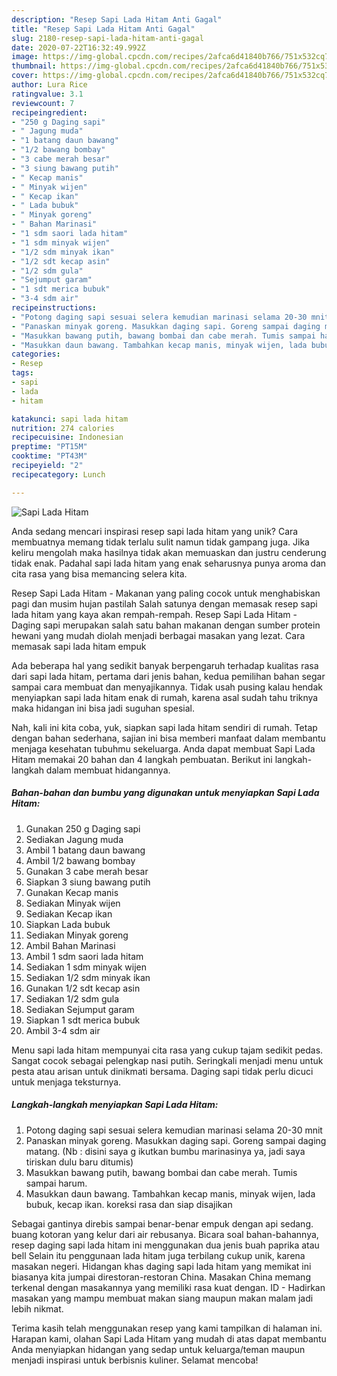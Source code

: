 ```yaml
---
description: "Resep Sapi Lada Hitam Anti Gagal"
title: "Resep Sapi Lada Hitam Anti Gagal"
slug: 2180-resep-sapi-lada-hitam-anti-gagal
date: 2020-07-22T16:32:49.992Z
image: https://img-global.cpcdn.com/recipes/2afca6d41840b766/751x532cq70/sapi-lada-hitam-foto-resep-utama.jpg
thumbnail: https://img-global.cpcdn.com/recipes/2afca6d41840b766/751x532cq70/sapi-lada-hitam-foto-resep-utama.jpg
cover: https://img-global.cpcdn.com/recipes/2afca6d41840b766/751x532cq70/sapi-lada-hitam-foto-resep-utama.jpg
author: Lura Rice
ratingvalue: 3.1
reviewcount: 7
recipeingredient:
- "250 g Daging sapi"
- " Jagung muda"
- "1 batang daun bawang"
- "1/2 bawang bombay"
- "3 cabe merah besar"
- "3 siung bawang putih"
- " Kecap manis"
- " Minyak wijen"
- " Kecap ikan"
- " Lada bubuk"
- " Minyak goreng"
- " Bahan Marinasi"
- "1 sdm saori lada hitam"
- "1 sdm minyak wijen"
- "1/2 sdm minyak ikan"
- "1/2 sdt kecap asin"
- "1/2 sdm gula"
- "Sejumput garam"
- "1 sdt merica bubuk"
- "3-4 sdm air"
recipeinstructions:
- "Potong daging sapi sesuai selera kemudian marinasi selama 20-30 mnit"
- "Panaskan minyak goreng. Masukkan daging sapi. Goreng sampai daging matang. (Nb : disini saya g ikutkan bumbu marinasinya ya, jadi saya tiriskan dulu baru ditumis)"
- "Masukkan bawang putih, bawang bombai dan cabe merah. Tumis sampai harum."
- "Masukkan daun bawang. Tambahkan kecap manis, minyak wijen, lada bubuk, kecap ikan. koreksi rasa dan siap disajikan"
categories:
- Resep
tags:
- sapi
- lada
- hitam

katakunci: sapi lada hitam 
nutrition: 274 calories
recipecuisine: Indonesian
preptime: "PT15M"
cooktime: "PT43M"
recipeyield: "2"
recipecategory: Lunch

---
```



![Sapi Lada Hitam](https://img-global.cpcdn.com/recipes/2afca6d41840b766/751x532cq70/sapi-lada-hitam-foto-resep-utama.jpg)

Anda sedang mencari inspirasi resep sapi lada hitam yang unik? Cara membuatnya memang tidak terlalu sulit namun tidak gampang juga. Jika keliru mengolah maka hasilnya tidak akan memuaskan dan justru cenderung tidak enak. Padahal sapi lada hitam yang enak seharusnya punya aroma dan cita rasa yang bisa memancing selera kita.

Resep Sapi Lada Hitam - Makanan yang paling cocok untuk menghabiskan pagi dan musim hujan pastilah Salah satunya dengan memasak resep sapi lada hitam yang kaya akan rempah-rempah. Resep Sapi Lada Hitam - Daging sapi merupakan salah satu bahan makanan dengan sumber protein hewani yang mudah diolah menjadi berbagai masakan yang lezat. Cara memasak sapi lada hitam empuk

Ada beberapa hal yang sedikit banyak berpengaruh terhadap kualitas rasa dari sapi lada hitam, pertama dari jenis bahan, kedua pemilihan bahan segar sampai cara membuat dan menyajikannya. Tidak usah pusing kalau hendak menyiapkan sapi lada hitam enak di rumah, karena asal sudah tahu triknya maka hidangan ini bisa jadi suguhan spesial.


Nah, kali ini kita coba, yuk, siapkan sapi lada hitam sendiri di rumah. Tetap dengan bahan sederhana, sajian ini bisa memberi manfaat dalam membantu menjaga kesehatan tubuhmu sekeluarga. Anda dapat membuat Sapi Lada Hitam memakai 20 bahan dan 4 langkah pembuatan. Berikut ini langkah-langkah dalam membuat hidangannya.

<!--inarticleads1-->

##### Bahan-bahan dan bumbu yang digunakan untuk menyiapkan Sapi Lada Hitam:

1. Gunakan 250 g Daging sapi
1. Sediakan  Jagung muda
1. Ambil 1 batang daun bawang
1. Ambil 1/2 bawang bombay
1. Gunakan 3 cabe merah besar
1. Siapkan 3 siung bawang putih
1. Gunakan  Kecap manis
1. Sediakan  Minyak wijen
1. Sediakan  Kecap ikan
1. Siapkan  Lada bubuk
1. Sediakan  Minyak goreng
1. Ambil  Bahan Marinasi
1. Ambil 1 sdm saori lada hitam
1. Sediakan 1 sdm minyak wijen
1. Sediakan 1/2 sdm minyak ikan
1. Gunakan 1/2 sdt kecap asin
1. Sediakan 1/2 sdm gula
1. Sediakan Sejumput garam
1. Siapkan 1 sdt merica bubuk
1. Ambil 3-4 sdm air


Menu sapi lada hitam mempunyai cita rasa yang cukup tajam sedikit pedas. Sangat cocok sebagai pelengkap nasi putih. Seringkali menjadi menu untuk pesta atau arisan untuk dinikmati bersama. Daging sapi tidak perlu dicuci untuk menjaga teksturnya. 

<!--inarticleads2-->

##### Langkah-langkah menyiapkan Sapi Lada Hitam:

1. Potong daging sapi sesuai selera kemudian marinasi selama 20-30 mnit
1. Panaskan minyak goreng. Masukkan daging sapi. Goreng sampai daging matang. (Nb : disini saya g ikutkan bumbu marinasinya ya, jadi saya tiriskan dulu baru ditumis)
1. Masukkan bawang putih, bawang bombai dan cabe merah. Tumis sampai harum.
1. Masukkan daun bawang. Tambahkan kecap manis, minyak wijen, lada bubuk, kecap ikan. koreksi rasa dan siap disajikan


Sebagai gantinya direbis sampai benar-benar empuk dengan api sedang. buang kotoran yang kelur dari air rebusanya. Bicara soal bahan-bahannya, resep daging sapi lada hitam ini menggunakan dua jenis buah paprika atau bell Selain itu penggunaan lada hitam juga terbilang cukup unik, karena masakan negeri. Hidangan khas daging sapi lada hitam yang memikat ini biasanya kita jumpai direstoran-restoran China. Masakan China memang terkenal dengan masakannya yang memiliki rasa kuat dengan. ID - Hadirkan masakan yang mampu membuat makan siang maupun makan malam jadi lebih nikmat. 

Terima kasih telah menggunakan resep yang kami tampilkan di halaman ini. Harapan kami, olahan Sapi Lada Hitam yang mudah di atas dapat membantu Anda menyiapkan hidangan yang sedap untuk keluarga/teman maupun menjadi inspirasi untuk berbisnis kuliner. Selamat mencoba!
